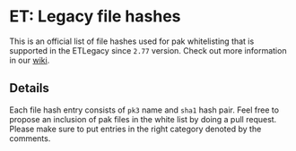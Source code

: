 # ET: Legacy file hashes
This is an official list of file hashes used for pak whitelisting that is supported in the ETLegacy since `2.77` version. Check out more information in our [wiki](https://dev.etlegacy.com/projects/etlegacy/wiki). 

## Details
Each file hash entry consists of `pk3` name and `sha1` hash pair. Feel free to propose an inclusion of pak files in the white list by doing a pull request. Please make sure to put entries in the right category denoted by the comments.
